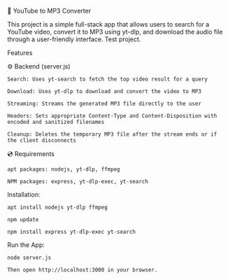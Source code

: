 🎵 YouTube to MP3 Converter

This project is a simple full-stack app that allows users to search for a YouTube video, convert it to MP3 using yt-dlp, and download the audio file through a user-friendly interface. Test project.


   Features

⚙️ Backend (server.js)

    Search: Uses yt-search to fetch the top video result for a query

    Download: Uses yt-dlp to download and convert the video to MP3

    Streaming: Streams the generated MP3 file directly to the user

    Headers: Sets appropriate Content-Type and Content-Disposition with encoded and sanitized filenames

    Cleanup: Deletes the temporary MP3 file after the stream ends or if the client disconnects


💿 Requirements

    apt packages: nodejs, yt-dlp, ffmpeg
    
    NPM packages: express, yt-dlp-exec, yt-search

Installation:

    apt install nodejs yt-dlp ffmpeg

    npm update

    npm install express yt-dlp-exec yt-search

Run the App:

    node server.js

    Then open http://localhost:3000 in your browser.
